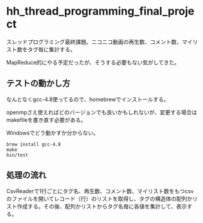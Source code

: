 hh_thread_programming_final_project
===================================

スレッドプログラミング最終課題。ニコニコ動画の再生数、コメント数、マイリスト数をタグ毎に集計する。

MapReduce的にやる予定だったが、そうする必要もない気がしてきた。


## テストの動かし方
なんとなくgcc-4.8使ってるので、homebrewでインストールする。

openmpさえ使えればどのバージョンでも良いかもしれないが、変更する場合はmakefileを書き直す必要がある。

Windowsでどう動かすか分からない。

    brew install gcc-4.8
    make
    bin/test

## 処理の流れ

CsvReaderで1行ごとにタグ名、再生数、コメント数、マイリスト数をもつcsvのファイルを開いてレコード（行）のリストを取得し、タグの構造体の配列かリスト作成する。その後、配列かリストからタグ名毎に各値を集計して、表示する。

